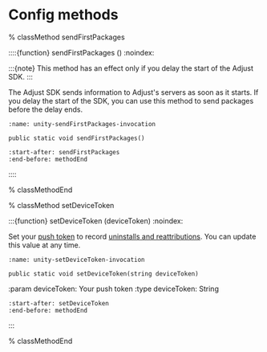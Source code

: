 # Config methods

% classMethod sendFirstPackages

::::{function} sendFirstPackages ()
:noindex:

:::{note}
This method has an effect only if you delay the start of the Adjust SDK.
:::

The Adjust SDK sends information to Adjust's servers as soon as it starts. If you delay the start of the SDK, you can use this method to send packages before the delay ends.

```{code-block} cs
:name: unity-sendFirstPackages-invocation

public static void sendFirstPackages()
```

```{include} /unity/fragments/Adjust.md
:start-after: sendFirstPackages
:end-before: methodEnd
```

::::

% classMethodEnd

% classMethod setDeviceToken

:::{function} setDeviceToken (deviceToken)
:noindex:

Set your [push token](https://help.adjust.com/en/article/push-notifications) to record [uninstalls and reattributions](https://help.adjust.com/en/article/uninstalls-reinstalls). You can update this value at any time.

```{code-block} cs
:name: unity-setDeviceToken-invocation

public static void setDeviceToken(string deviceToken)
```

:param deviceToken: Your push token
:type deviceToken: String

```{include} /unity/fragments/Adjust.md
:start-after: setDeviceToken
:end-before: methodEnd
```

:::

% classMethodEnd
